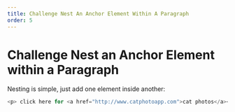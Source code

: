 ```yaml
---
title: Challenge Nest An Anchor Element Within A Paragraph
order: 5
---
```

# Challenge Nest an Anchor Element within a Paragraph

Nesting is simple, just add one element inside another:

```javascript
<p> click here for <a href="http://www.catphotoapp.com">cat photos</a></p>
```
